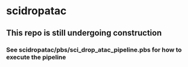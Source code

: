 # scidropatac
## This repo is still undergoing construction
### See scidropatac/pbs/sci_drop_atac_pipeline.pbs for how to execute the pipeline
